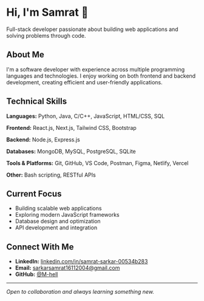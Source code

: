 # Hi, I'm Samrat 👋

Full-stack developer passionate about building web applications and solving problems through code.

## About Me

I'm a software developer with experience across multiple programming languages and technologies. I enjoy working on both frontend and backend development, creating efficient and user-friendly applications.

## Technical Skills

**Languages:** Python, Java, C/C++, JavaScript, HTML/CSS, SQL

**Frontend:** React.js, Next.js, Tailwind CSS, Bootstrap

**Backend:** Node.js, Express.js

**Databases:** MongoDB, MySQL, PostgreSQL, SQLite

**Tools & Platforms:** Git, GitHub, VS Code, Postman, Figma, Netlify, Vercel

**Other:** Bash scripting, RESTful APIs

## Current Focus

- Building scalable web applications
- Exploring modern JavaScript frameworks
- Database design and optimization
- API development and integration

## Connect With Me

- **LinkedIn:** [linkedin.com/in/samrat-sarkar-00534b283](https://www.linkedin.com/in/samrat-sarkar-00534b283/)
- **Email:** sarkarsamrat16112004@gmail.com
- **GitHub:** [@M-hell](https://github.com/M-hell)

---

*Open to collaboration and always learning something new.*
